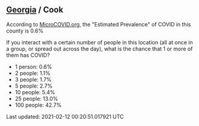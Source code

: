 
## [Georgia](/united-states/georgia) / Cook

According to [MicroCOVID.org](http://microcovid.org),
the "Estimated Prevalence" of COVID in this county is 0.6%

If you interact with a certain number of people in this location
(all at once in a group, or spread out across the day), what is the chance that
1 or more of them has COVID?

- 1 person: 0.6%
- 2 people: 1.1%
- 3 people: 1.7%
- 5 people: 2.7%
- 10 people: 5.4%
- 25 people: 13.0%
- 100 people: 42.7%

Last updated: 2021-02-12 00:20:51.017921 UTC
